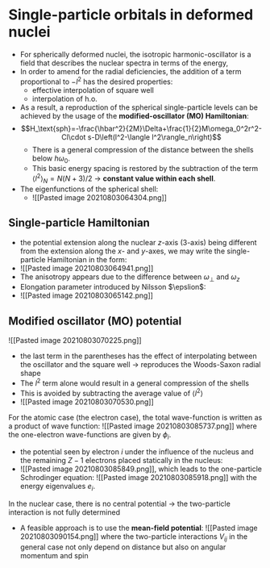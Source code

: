 # Single-particle orbitals in deformed nuclei

- For spherically deformed nuclei, the isotropic harmonic-oscillator is a field that describes the nuclear spectra in terms of the energy,
- In order to amend for the radial deficiencies, the addition of a term proportional to $-l^2$ has the desired properties:
	- effective interpolation of square well
	- interpolation of h.o.
- As a result, a reproduction of the spherical single-particle levels can be achieved by the usage of the **modified-oscillator (MO) Hamiltonian**:
- $$H_\text{sph}=-\frac{\hbar^2}{2M}\Delta+\frac{1}{2}M\omega_0^2r^2-Cl\cdot s-D\left(l^2-\langle l^2\rangle_n\right)$$
	- There is a general compression of the distance between the shells below $h\omega_0$. 
	- This basic energy spacing is restored by the subtraction of the term $\langle l^2\rangle_N=N(N+3)/2$ -> **constant value within each shell**.
- The eigenfunctions of the spherical shell:
	- ![[Pasted image 20210803064304.png]]

## Single-particle Hamiltonian

- the potential extension along the nuclear $z$-axis (3-axis) being different from the extension along the $x$- and $y$-axes, we may write the single-particle Hamiltonian in the form:
- ![[Pasted image 20210803064941.png]]
- The anisotropy appears due to the difference between $\omega_\perp$ and $\omega_z$
- Elongation parameter introduced by Nilsson $\epslion$:
- ![[Pasted image 20210803065142.png]]




## Modified oscillator (MO) potential

![[Pasted image 20210803070225.png]]

- the last term in the parentheses has the effect of interpolating between the oscillator and the square well -> reproduces the Woods-Saxon radial shape
- The $l^2$ term alone would result in a general compression of the shells
- This is avoided by subtracting the average value of $\langle l^2 \rangle$
- ![[Pasted image 20210803070530.png]]

For the atomic case (the electron case), the total wave-function is written as a product of wave function: ![[Pasted image 20210803085737.png]]
where the one-electron wave-functions are given by $\phi_i$.

- the potential seen by electron $i$ under the influence of the nucleus and the remaining $Z-1$ electrons placed statically in the nucleus:
- ![[Pasted image 20210803085849.png]], which leads to the one-particle Schrodinger equation: ![[Pasted image 20210803085918.png]] with the energy eigenvalues $e_i$.

In the nuclear case, there is no central potential -> the two-particle interaction is not fully determined

- A feasible approach is to use the **mean-field potential**: ![[Pasted image 20210803090154.png]] where the two-particle interactions $V_{ij}$ in the general case not only depend on distance but also on angular momentum and spin